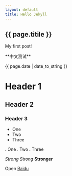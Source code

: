 ```yaml
---
layout: default
title: Hello Jekyll
---
```

<h2>{{ page.titile }}</h2>
<p>My first post!</p>
<p>**中文测试**</p>
<p>{{ page.date | date_to_string }}</p>

# Header 1 #
## Header 2 #
### Header 3 #

+ One
+ Two
+ Three

. One
. Two
. Three

_Strong_
*Strong*
**Stronger**

Open [Baidu](http://baidu.com/)
